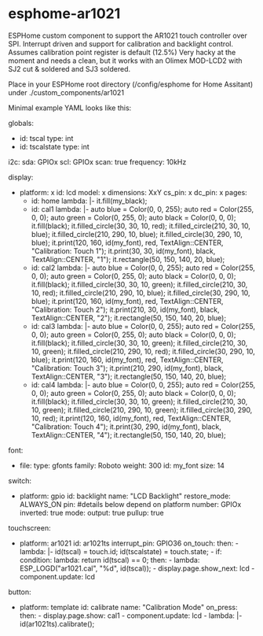 # esphome-ar1021
ESPHome custom component to support the AR1021 touch controller over SPI. Interrupt driven and support for calibration and backlight control. Assumes calibration point register is default (12.5%) Very hacky at the moment and needs a clean, but it works with an Olimex MOD-LCD2 with SJ2 cut & soldered and SJ3 soldered.

Place in your ESPHome root directory (/config/esphome for Home Assitant) under ./custom_components/ar1021

Minimal example YAML looks like this:

globals:
  - id: tscal
    type: int
  - id: tscalstate
    type: int
  
i2c:
  sda: GPIOx
  scl: GPIOx
  scan: true
  frequency: 10kHz
   
display:
  - platform: x
    id: lcd
    model: x
    dimensions: XxY
    cs_pin: x
    dc_pin: x
    pages:
      - id: home
        lambda: |-
          it.fill(my_black);
      - id: cal1
        lambda: |-
          auto blue = Color(0, 0, 255);
          auto red = Color(255, 0, 0);
          auto green = Color(0, 255, 0);
          auto black = Color(0, 0, 0);
          it.fill(black);
          it.filled_circle(30, 30, 10, red);
          it.filled_circle(210, 30, 10, blue);
          it.filled_circle(210, 290, 10, blue);
          it.filled_circle(30, 290, 10, blue);
          it.print(120, 160, id(my_font), red, TextAlign::CENTER, "Calibration: Touch 1");
          it.print(30, 30, id(my_font), black, TextAlign::CENTER, "1");
          it.rectangle(50, 150, 140, 20, blue);
      - id: cal2
        lambda: |-
          auto blue = Color(0, 0, 255);
          auto red = Color(255, 0, 0);
          auto green = Color(0, 255, 0);
          auto black = Color(0, 0, 0);
          it.fill(black);
          it.filled_circle(30, 30, 10, green);
          it.filled_circle(210, 30, 10, red);
          it.filled_circle(210, 290, 10, blue);
          it.filled_circle(30, 290, 10, blue);
          it.print(120, 160, id(my_font), red, TextAlign::CENTER, "Calibration: Touch 2");
          it.print(210, 30, id(my_font), black, TextAlign::CENTER, "2");
          it.rectangle(50, 150, 140, 20, blue);
      - id: cal3
        lambda: |-
          auto blue = Color(0, 0, 255);
          auto red = Color(255, 0, 0);
          auto green = Color(0, 255, 0);
          auto black = Color(0, 0, 0);
          it.fill(black);
          it.filled_circle(30, 30, 10, green);
          it.filled_circle(210, 30, 10, green);
          it.filled_circle(210, 290, 10, red);
          it.filled_circle(30, 290, 10, blue);
          it.print(120, 160, id(my_font), red, TextAlign::CENTER, "Calibration: Touch 3");
          it.print(210, 290, id(my_font), black, TextAlign::CENTER, "3");
          it.rectangle(50, 150, 140, 20, blue);
      - id: cal4
        lambda: |-
          auto blue = Color(0, 0, 255);
          auto red = Color(255, 0, 0);
          auto green = Color(0, 255, 0);
          auto black = Color(0, 0, 0);
          it.fill(black);
          it.filled_circle(30, 30, 10, green);
          it.filled_circle(210, 30, 10, green);
          it.filled_circle(210, 290, 10, green);
          it.filled_circle(30, 290, 10, red);
          it.print(120, 160, id(my_font), red, TextAlign::CENTER, "Calibration: Touch 4");
          it.print(30, 290, id(my_font), black, TextAlign::CENTER, "4");
          it.rectangle(50, 150, 140, 20, blue);

font:
  - file:
      type: gfonts
      family: Roboto
      weight: 300
    id: my_font
    size: 14

switch:
  - platform: gpio
    id: backlight
    name: "LCD Backlight"
    restore_mode: ALWAYS_ON
    pin: #details below depend on platform
      number: GPIOx
      inverted: true
      mode:
        output: true
        pullup: true

touchscreen:
  - platform: ar1021
    id: ar1021ts
    interrupt_pin: GPIO36
    on_touch:
      then:
        - lambda: |-
            id(tscal) = touch.id;
            id(tscalstate) = touch.state;
        - if:
            condition:
              lambda: return id(tscal) == 0;
            then:
              - lambda: ESP_LOGD("ar1021.cal", "%d", id(tscal));
              - display.page.show_next: lcd
              - component.update: lcd

button:
  - platform: template
    id: calibrate
    name: "Calibration Mode"
    on_press:
      then:
        - display.page.show: cal1
        - component.update: lcd
        - lambda: |-
            id(ar1021ts).calibrate();
